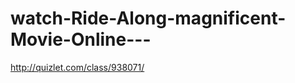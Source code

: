 watch-Ride-Along-magnificent-Movie-Online---
============================================

http://quizlet.com/class/938071/
